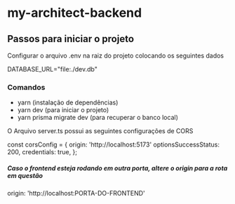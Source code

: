 # my-architect-backend

## Passos para iniciar o projeto

Configurar o arquivo .env na raiz do projeto colocando os seguintes dados

DATABASE_URL="file:./dev.db"

### Comandos

- yarn (instalação de dependências)
- yarn dev (para iniciar o projeto)
- yarn prisma migrate dev (para recuperar o banco local)


O Arquivo server.ts possui as seguintes configurações de CORS

const corsConfig = {
  origin: 'http://localhost:5173'
  optionsSuccessStatus: 200,
  credentials: true,
};


##### Caso o frontend esteja rodando em outra porta, altere o origin para a rota em questão

origin: 'http://localhost:PORTA-DO-FRONTEND'
